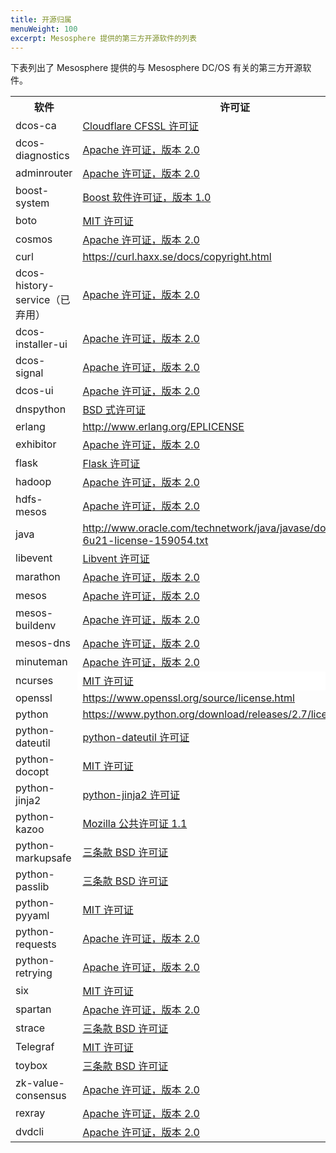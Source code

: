 ```yaml
---
title: 开源归属
menuWeight: 100
excerpt: Mesosphere 提供的第三方开源软件的列表
---
```


下表列出了 Mesosphere 提供的与 Mesosphere DC/OS 有关的第三方开源软件。

<table class="table">
		<tr>
			<th>软件</th>
			<th>许可证</th>
		</tr>
    <tr>
			<td>dcos-ca</td>
			<td><a href="https://github.com/cloudflare/cfssl/blob/master/LICENSE">Cloudflare CFSSL 许可证</a></td>
		</tr>
		<tr>
			<td>dcos-diagnostics</td>
			<td><a href="https://www.apache.org/licenses/LICENSE-2.0">Apache 许可证，版本 2.0</a></td>
		</tr>
		<tr>
			<td>adminrouter</td>
			<td><a href="https://www.apache.org/licenses/LICENSE-2.0">Apache 许可证，版本 2.0</a></td>
		</tr>
		<tr>
			<td>boost-system</td>
			<td><a href="http://www.boost.org/LICENSE_1_0.txt">Boost 软件许可证，版本 1.0</a></td>
		</tr>
		<tr>
			<td>boto</td>
			<td><a href="https://github.com/weapp/boto/blob/master/LICENSE.txt">MIT 许可证</a></td>
		</tr>
		<tr>
			<td>cosmos</td>
			<td><a href="https://www.apache.org/licenses/LICENSE-2.0">Apache 许可证，版本 2.0</a></td>
		</tr>
		<tr>
			<td>curl</td>
			<td><U><FONT COLOR="#0000FF"><A HREF="https://curl.haxx.se/docs/copyright.html">https://curl.haxx.se/docs/copyright.html</A></U></td>
		</tr>
		<tr>
			<td>dcos-history-service（已弃用）</td>
			<td><a href="https://www.apache.org/licenses/LICENSE-2.0">Apache 许可证，版本 2.0</a></td>
		</tr>
		<tr>
			<td>dcos-installer-ui</td>
			<td><a href="https://www.apache.org/licenses/LICENSE-2.0">Apache 许可证，版本 2.0</a></td>
		</tr>
		<tr>
			<td>dcos-signal</td>
			<td><a href="https://www.apache.org/licenses/LICENSE-2.0">Apache 许可证，版本 2.0</a></td>
		</tr>
		<tr>
			<td>dcos-ui</td>
			<td><a href="https://www.apache.org/licenses/LICENSE-2.0">Apache 许可证，版本 2.0</a></td>
		</tr>
		<tr>
			<td>dnspython</td>
			<td><a href="https://github.com/rthalley/dnspython/blob/master/LICENSE">BSD 式许可证</a></td>
		</tr>
		<tr>
			<td>erlang</td>
			<td><U><FONT COLOR="#0000FF"><A HREF="http://www.erlang.org/EPLICENSE">http://www.erlang.org/EPLICENSE</A></U></td>
		</tr>
		<tr>
			<td>exhibitor</td>
			<td><a href="https://www.apache.org/licenses/LICENSE-2.0">Apache 许可证，版本 2.0</a></td>
		</tr>
		<tr>
			<td>flask</td>
			<td><a href="https://flask.palletsprojects.com/en/1.1.x/license/#source-license">Flask 许可证</a></td>
		</tr>
		<tr>
			<td>hadoop</td>
			<td><a href="https://www.apache.org/licenses/LICENSE-2.0">Apache 许可证，版本 2.0</a></td>
		</tr>
		<tr>
			<td>hdfs-mesos</td>
			<td><a href="https://www.apache.org/licenses/LICENSE-2.0">Apache 许可证，版本 2.0</a></td>
		</tr>
		<tr>
			<td>java</td>
			<td><U><FONT COLOR="#0000FF"><A HREF="http://www.oracle.com/technetwork/java/javase/downloads/jre-6u21-license-159054.txt">http://www.oracle.com/technetwork/java/javase/downloads/jre-6u21-license-159054.txt</A></U></td>
		</tr>
		<tr>
			<td>libevent</td>
			<td><a href="http://libevent.org/LICENSE.txt">Libvent 许可证</a></td>
		</tr>
		<tr>
			<td>marathon</td>
			<td><a href="https://www.apache.org/licenses/LICENSE-2.0">Apache 许可证，版本 2.0</a></td>
		</tr>
		<tr>
			<td>mesos</td>
			<td><a href="https://www.apache.org/licenses/LICENSE-2.0">Apache 许可证，版本 2.0</a></td>
		</tr>
		<tr>
			<td>mesos-buildenv</td>
			<td><a href="https://www.apache.org/licenses/LICENSE-2.0">Apache 许可证，版本 2.0</a></td>
		</tr>
		<tr>
			<td>mesos-dns</td>
			<td><a href="https://www.apache.org/licenses/LICENSE-2.0">Apache 许可证，版本 2.0</a></td>
		</tr>
		<tr>
			<td>minuteman</td>
			<td><a href="https://www.apache.org/licenses/LICENSE-2.0">Apache 许可证，版本 2.0</a></td>
		</tr>
		<tr>
			<td>ncurses</td>
			<td ALIGN=LEFT VALIGN=BOTTOM BGCOLOR="#FFFFFF"><a href="https://github.com/weapp/boto/blob/master/LICENSE.txt">MIT 许可证</a></td>
		</tr>
		<tr>
			<td>openssl</td>
			<td><U><FONT COLOR="#0000FF"><A HREF="https://www.openssl.org/source/license.html">https://www.openssl.org/source/license.html</A></U></td>
		</tr>
		<tr>
			<td>python</td>
			<td><U><FONT COLOR="#0000FF"><A HREF="https://www.python.org/download/releases/2.7/license/">https://www.python.org/download/releases/2.7/license/</A></U></td>
		</tr>
		<tr>
			<td>python-dateutil</td>
			<td><a href="https://github.com/clones/python-dateutil/blob/master/LICENSE">python-dateutil 许可证</a></td>
		</tr>
		<tr>
			<td>python-docopt</td>
			<td><a href="https://github.com/weapp/boto/blob/master/LICENSE.txt">MIT 许可证</a></td>
		</tr>
		<tr>
			<td>python-jinja2</td>
			<td><a href="https://github.com/pallets/jinja/blob/master/LICENSE.rst">python-jinja2 许可证</a></td>
		</tr>
		<tr>
			<td>python-kazoo</td>
			<td><a href="https://www.mozilla.org/en-US/MPL/1.1/">Mozilla 公共许可证 1.1</a></td>
		</tr>
		<tr>
			<td>python-markupsafe</td>
			<td><a href="https://opensource.org/licenses/BSD-3-Clause">三条款 BSD 许可证</a></td>
		</tr>
		<tr>
			<td>python-passlib</td>
			<td><a href="https://opensource.org/licenses/BSD-3-Clause">三条款 BSD 许可证</a></td>
		</tr>
		<tr>
			<td>python-pyyaml</td>
			<td><a href="https://github.com/weapp/boto/blob/master/LICENSE.txt">MIT 许可证</a></td>
		</tr>
		<tr>
			<td>python-requests</td>
			<td><a href="https://www.apache.org/licenses/LICENSE-2.0">Apache 许可证，版本 2.0</a></td>
		</tr>
		<tr>
			<td>python-retrying</td>
			<td><a href="https://www.apache.org/licenses/LICENSE-2.0">Apache 许可证，版本 2.0</a></td>
		</tr>
		<tr>
			<td>six</td>
			<td><a href="https://github.com/weapp/boto/blob/master/LICENSE.txt">MIT 许可证</a></td>
		</tr>
		<tr>
			<td>spartan</td>
			<td><a href="https://www.apache.org/licenses/LICENSE-2.0">Apache 许可证，版本 2.0</a></td>
		</tr>
		<tr>
			<td>strace</td>
			<td><a href="https://opensource.org/licenses/BSD-3-Clause">三条款 BSD 许可证</a></td>
		</tr>
		<tr>
			<td>Telegraf</td>
			<td><a href="https://github.com/influxdata/telegraf/blob/master/LICENSE">MIT 许可证</a></td>
		</tr>
		<tr>
			<td>toybox</td>
			<td><a href="https://opensource.org/licenses/BSD-3-Clause">三条款 BSD 许可证</a></td>
		</tr>
		<tr>
			<td>zk-value-consensus</td>
			<td><a href="https://www.apache.org/licenses/LICENSE-2.0">Apache 许可证，版本 2.0</a></td>
		</tr>
		<tr>
			<td>rexray</td>
			<td><a href="https://www.apache.org/licenses/LICENSE-2.0">Apache 许可证，版本 2.0</a></td>
		</tr>
		<tr>
			<td>dvdcli</td>
			<td><a href="https://www.apache.org/licenses/LICENSE-2.0">Apache 许可证，版本 2.0</a></td>
		</tr>
</table>

